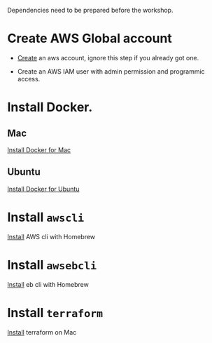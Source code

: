 Dependencies need to be prepared before the workshop.

# Create AWS Global account

- [Create](https://portal.aws.amazon.com/billing/signup#/start) an aws account, ignore this step if you already got one.

- Create an AWS IAM user with admin permission and programmic access.

# Install Docker.

## Mac

[Install Docker for Mac](https://docs.docker.com/docker-for-mac/install/)

## Ubuntu

[Install Docker for Ubuntu](https://docs.docker.com/install/linux/docker-ce/ubuntu/#install-docker-ce)


# Install `awscli`

[Install](https://github.com/aws/aws-cli/issues/727) AWS cli with Homebrew

# Install `awsebcli`

[Install](https://docs.aws.amazon.com/elasticbeanstalk/latest/dg/eb-cli3-install-osx.html) eb cli with Homebrew

# Install `terraform`

[Install](https://www.bonusbits.com/wiki/HowTo:Install_Terraform_on_macOS) terraform on Mac